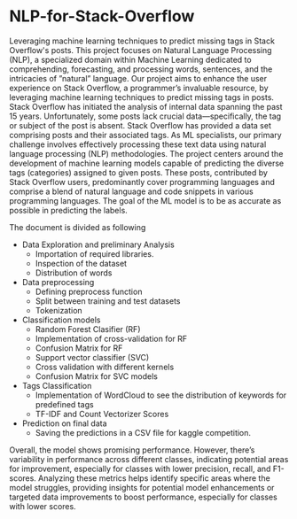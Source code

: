 # NLP-for-Stack-Overflow
Leveraging machine learning techniques to predict missing tags in Stack Overflow's posts.
This project focuses on Natural Language Processing (NLP), a specialized domain within Machine
Learning dedicated to comprehending, forecasting, and processing words, sentences, and the
intricacies of ”natural” language.
Our project aims to enhance the user experience on Stack Overflow, a programmer’s invaluable
resource, by leveraging machine learning techniques to predict missing tags in posts. Stack Overflow
has initiated the analysis of internal data spanning the past 15 years. Unfortunately, some posts
lack crucial data—specifically, the tag or subject of the post is absent.
Stack Overflow has provided a data set comprising
posts and their associated tags. As ML specialists, our primary challenge involves effectively
processing these text data using natural language processing (NLP) methodologies.
The project centers around the development of machine learning models capable of predicting
the diverse tags (categories) assigned to given posts. These posts, contributed by Stack Overflow
users, predominantly cover programming languages and comprise a blend of natural language and
code snippets in various programming languages.
The goal of the ML model is to be as accurate as possible in predicting the labels.

The document is divided as following
* Data Exploration and preliminary Analysis
  * Importation of required libraries.
  * Inspection of the dataset
  * Distribution of words
* Data preprocessing
  * Defining preprocess function
  * Split between training and test datasets
  * Tokenization
* Classification models
  * Random Forest Clasifier (RF)
  * Implementation of cross-validation for RF
  * Confusion Matrix for RF
  * Support vector classifier (SVC)
  * Cross validation with different kernels
  * Confusion Matrix for SVC models
* Tags Classification
  * Implementation of WordCloud to see the distribution of keywords for predefined tags
  * TF-IDF and Count Vectorizer Scores
* Prediction on final data
  * Saving the predictions in a CSV file for kaggle competition.
 
 
Overall, the model shows promising performance. However, there’s variability in performance across different classes,
indicating potential areas for improvement, especially for classes with lower precision, recall, and
F1-scores. Analyzing these metrics helps identify specific areas where the model struggles, providing
insights for potential model enhancements or targeted data improvements to boost performance,
especially for classes with lower scores.
